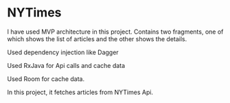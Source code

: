 # NYTimes

I have used MVP architecture in this project.
Contains two fragments, one of which shows the list of articles and the other shows the details.

Used dependency injection like Dagger

Used RxJava for Api calls and cache data

Used Room for cache data.

In this project, it fetches articles from NYTimes Api.
